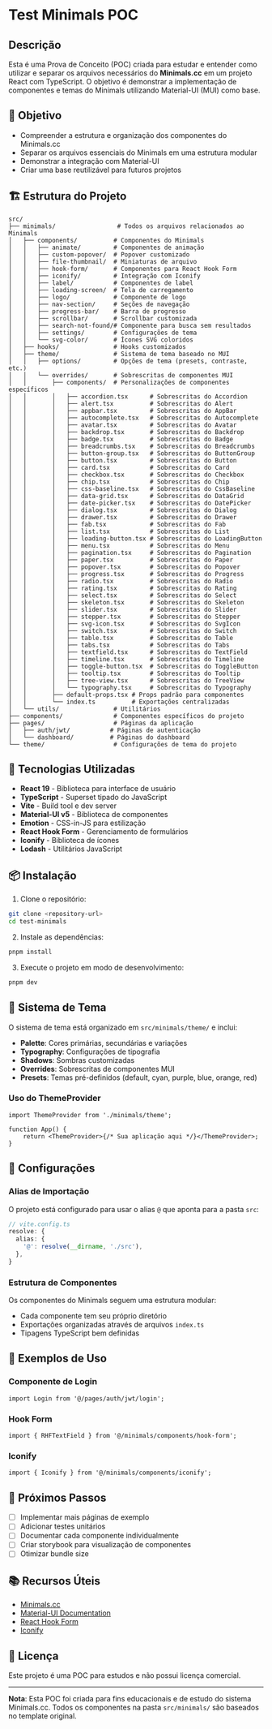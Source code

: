 # Test Minimals POC

## Descrição

Esta é uma Prova de Conceito (POC) criada para estudar e entender como utilizar e separar os arquivos necessários do **Minimals.cc** em um projeto React com TypeScript. O objetivo é demonstrar a implementação de componentes e temas do Minimals utilizando Material-UI (MUI) como base.

## 🎯 Objetivo

-   Compreender a estrutura e organização dos componentes do Minimals.cc
-   Separar os arquivos essenciais do Minimals em uma estrutura modular
-   Demonstrar a integração com Material-UI
-   Criar uma base reutilizável para futuros projetos

## 🏗️ Estrutura do Projeto

```
src/
├── minimals/                 # Todos os arquivos relacionados ao Minimals
│   ├── components/          # Componentes do Minimals
│   │   ├── animate/         # Componentes de animação
│   │   ├── custom-popover/  # Popover customizado
│   │   ├── file-thumbnail/  # Miniaturas de arquivo
│   │   ├── hook-form/       # Componentes para React Hook Form
│   │   ├── iconify/         # Integração com Iconify
│   │   ├── label/           # Componentes de label
│   │   ├── loading-screen/  # Tela de carregamento
│   │   ├── logo/            # Componente de logo
│   │   ├── nav-section/     # Seções de navegação
│   │   ├── progress-bar/    # Barra de progresso
│   │   ├── scrollbar/       # Scrollbar customizada
│   │   ├── search-not-found/# Componente para busca sem resultados
│   │   ├── settings/        # Configurações de tema
│   │   └── svg-color/       # Ícones SVG coloridos
│   ├── hooks/               # Hooks customizados
│   ├── theme/               # Sistema de tema baseado no MUI
│   │   ├── options/         # Opções de tema (presets, contraste, etc.)
│   │   └── overrides/       # Sobrescritas de componentes MUI
│   │       ├── components/  # Personalizações de componentes específicos
│   │       │   ├── accordion.tsx      # Sobrescritas do Accordion
│   │       │   ├── alert.tsx          # Sobrescritas do Alert
│   │       │   ├── appbar.tsx         # Sobrescritas do AppBar
│   │       │   ├── autocomplete.tsx   # Sobrescritas do Autocomplete
│   │       │   ├── avatar.tsx         # Sobrescritas do Avatar
│   │       │   ├── backdrop.tsx       # Sobrescritas do Backdrop
│   │       │   ├── badge.tsx          # Sobrescritas do Badge
│   │       │   ├── breadcrumbs.tsx    # Sobrescritas do Breadcrumbs
│   │       │   ├── button-group.tsx   # Sobrescritas do ButtonGroup
│   │       │   ├── button.tsx         # Sobrescritas do Button
│   │       │   ├── card.tsx           # Sobrescritas do Card
│   │       │   ├── checkbox.tsx       # Sobrescritas do Checkbox
│   │       │   ├── chip.tsx           # Sobrescritas do Chip
│   │       │   ├── css-baseline.tsx   # Sobrescritas do CssBaseline
│   │       │   ├── data-grid.tsx      # Sobrescritas do DataGrid
│   │       │   ├── date-picker.tsx    # Sobrescritas do DatePicker
│   │       │   ├── dialog.tsx         # Sobrescritas do Dialog
│   │       │   ├── drawer.tsx         # Sobrescritas do Drawer
│   │       │   ├── fab.tsx            # Sobrescritas do Fab
│   │       │   ├── list.tsx           # Sobrescritas do List
│   │       │   ├── loading-button.tsx # Sobrescritas do LoadingButton
│   │       │   ├── menu.tsx           # Sobrescritas do Menu
│   │       │   ├── pagination.tsx     # Sobrescritas do Pagination
│   │       │   ├── paper.tsx          # Sobrescritas do Paper
│   │       │   ├── popover.tsx        # Sobrescritas do Popover
│   │       │   ├── progress.tsx       # Sobrescritas do Progress
│   │       │   ├── radio.tsx          # Sobrescritas do Radio
│   │       │   ├── rating.tsx         # Sobrescritas do Rating
│   │       │   ├── select.tsx         # Sobrescritas do Select
│   │       │   ├── skeleton.tsx       # Sobrescritas do Skeleton
│   │       │   ├── slider.tsx         # Sobrescritas do Slider
│   │       │   ├── stepper.tsx        # Sobrescritas do Stepper
│   │       │   ├── svg-icon.tsx       # Sobrescritas do SvgIcon
│   │       │   ├── switch.tsx         # Sobrescritas do Switch
│   │       │   ├── table.tsx          # Sobrescritas do Table
│   │       │   ├── tabs.tsx           # Sobrescritas do Tabs
│   │       │   ├── textfield.tsx      # Sobrescritas do TextField
│   │       │   ├── timeline.tsx       # Sobrescritas do Timeline
│   │       │   ├── toggle-button.tsx  # Sobrescritas do ToggleButton
│   │       │   ├── tooltip.tsx        # Sobrescritas do Tooltip
│   │       │   ├── tree-view.tsx      # Sobrescritas do TreeView
│   │       │   └── typography.tsx     # Sobrescritas do Typography
│   │       ├── default-props.tsx # Props padrão para componentes
│   │       └── index.ts          # Exportações centralizadas
│   └── utils/               # Utilitários
├── components/              # Componentes específicos do projeto
├── pages/                   # Páginas da aplicação
│   ├── auth/jwt/           # Páginas de autenticação
│   └── dashboard/          # Páginas do dashboard
└── theme/                   # Configurações de tema do projeto
```

## 🚀 Tecnologias Utilizadas

-   **React 19** - Biblioteca para interface de usuário
-   **TypeScript** - Superset tipado do JavaScript
-   **Vite** - Build tool e dev server
-   **Material-UI v5** - Biblioteca de componentes
-   **Emotion** - CSS-in-JS para estilização
-   **React Hook Form** - Gerenciamento de formulários
-   **Iconify** - Biblioteca de ícones
-   **Lodash** - Utilitários JavaScript

## 📦 Instalação

1. Clone o repositório:

```bash
git clone <repository-url>
cd test-minimals
```

2. Instale as dependências:

```bash
pnpm install
```

3. Execute o projeto em modo de desenvolvimento:

```bash
pnpm dev
```

## 🎨 Sistema de Tema

O sistema de tema está organizado em `src/minimals/theme/` e inclui:

-   **Palette**: Cores primárias, secundárias e variações
-   **Typography**: Configurações de tipografia
-   **Shadows**: Sombras customizadas
-   **Overrides**: Sobrescritas de componentes MUI
-   **Presets**: Temas pré-definidos (default, cyan, purple, blue, orange, red)

### Uso do ThemeProvider

```tsx
import ThemeProvider from './minimals/theme';

function App() {
    return <ThemeProvider>{/* Sua aplicação aqui */}</ThemeProvider>;
}
```

## 🔧 Configurações

### Alias de Importação

O projeto está configurado para usar o alias `@` que aponta para a pasta `src`:

```typescript
// vite.config.ts
resolve: {
  alias: {
    '@': resolve(__dirname, './src'),
  },
}
```

### Estrutura de Componentes

Os componentes do Minimals seguem uma estrutura modular:

-   Cada componente tem seu próprio diretório
-   Exportações organizadas através de arquivos `index.ts`
-   Tipagens TypeScript bem definidas

## 📝 Exemplos de Uso

### Componente de Login

```tsx
import Login from '@/pages/auth/jwt/login';
```

### Hook Form

```tsx
import { RHFTextField } from '@/minimals/components/hook-form';
```

### Iconify

```tsx
import { Iconify } from '@/minimals/components/iconify';
```

## 🎯 Próximos Passos

-   [ ] Implementar mais páginas de exemplo
-   [ ] Adicionar testes unitários
-   [ ] Documentar cada componente individualmente
-   [ ] Criar storybook para visualização de componentes
-   [ ] Otimizar bundle size

## 📚 Recursos Úteis

-   [Minimals.cc](https://minimals.cc/)
-   [Material-UI Documentation](https://mui.com/material-ui/all-components/)
-   [React Hook Form](https://react-hook-form.com/)
-   [Iconify](https://iconify.design/)

## 📄 Licença

Este projeto é uma POC para estudos e não possui licença comercial.

---

**Nota**: Esta POC foi criada para fins educacionais e de estudo do sistema Minimals.cc. Todos os componentes na pasta `src/minimals/` são baseados no template original.

```

```

